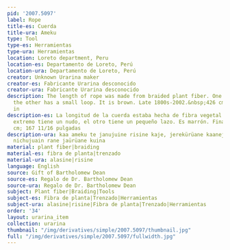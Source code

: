 ```yaml
---
pid: '2007.5097'
label: Rope
title-es: Cuerda
title-ura: Ameku
type: Tool
type-es: Herramientas
type-ura: Herramientas
location: Loreto department, Peru
location-es: Departamento de Loreto, Perú
location-ura: Departamento de Loreto, Perú
creator: Unknown Urarina maker
creator-es: Fabricante Urarina desconocido
creator-ura: Fabricante Urarina desconocido
description: The length of rope was made from braided plant fiber. One end has a knot,
  the other has a small loop. It is brown. Late 1800s-2002.&nbsp;426 cm; 167 11/16
  in
description-es: La longitud de la cuerda estaba hecha de fibra vegetal trenzada. Un
  extremo tiene un nudo, el otro tiene un pequeño lazo. Es marrón. Finales de 1800-2002;426
  cm; 167 11/16 pulgadas
description-ura: kaa ameku te janujuine risine kaje, jerekürüane kaanejein, ke rautujuen
  nichujuain rane jaürüane kuina
material: plant fiber|braiding
material-es: fibra de planta|trenzado
material-ura: alasine|risine
language: English
source: Gift of Bartholomew Dean
source-es: Regalo de Dr. Bartholomew Dean
source-ura: Regalo de Dr. Bartholomew Dean
subject: Plant fiber|Braiding|Tools
subject-es: Fibra de planta|Trenzado|Herramientas
subject-ura: alasine|risine|Fibra de planta|Trenzado|Herramientas
order: '34'
layout: urarina_item
collection: urarina
thumbnail: "/img/derivatives/simple/2007.5097/thumbnail.jpg"
full: "/img/derivatives/simple/2007.5097/fullwidth.jpg"
---
```

